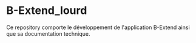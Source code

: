 # B-Extend_lourd

Ce repository comporte le développement de l'application B-Extend ainsi que sa documentation technique.
